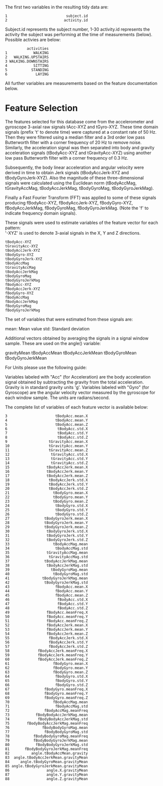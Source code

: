 The first two variables in the resulting tidy data are:
```
1                           subject.id
2                          activity.id
```

Subject.id represents the subject number, 1-30
activity.id represents the activity the subject was performing at the time of measurements (below).  Possible activies are below:

```
          activities
1            WALKING
2   WALKING.UPSTAIRS
3 WALKING.DOWNSTAIRS
4            SITTING
5           STANDING
6             LAYING
```

All further variables are measurements based on the feature documentation below.


Feature Selection 
=================

The features selected for this database come from the accelerometer and gyroscope 3-axial raw signals tAcc-XYZ and tGyro-XYZ. These time domain signals (prefix 't' to denote time) were captured at a constant rate of 50 Hz. Then they were filtered using a median filter and a 3rd order low pass Butterworth filter with a corner frequency of 20 Hz to remove noise. Similarly, the acceleration signal was then separated into body and gravity acceleration signals (tBodyAcc-XYZ and tGravityAcc-XYZ) using another low pass Butterworth filter with a corner frequency of 0.3 Hz. 

Subsequently, the body linear acceleration and angular velocity were derived in time to obtain Jerk signals (tBodyAccJerk-XYZ and tBodyGyroJerk-XYZ). Also the magnitude of these three-dimensional signals were calculated using the Euclidean norm (tBodyAccMag, tGravityAccMag, tBodyAccJerkMag, tBodyGyroMag, tBodyGyroJerkMag). 

Finally a Fast Fourier Transform (FFT) was applied to some of these signals producing fBodyAcc-XYZ, fBodyAccJerk-XYZ, fBodyGyro-XYZ, fBodyAccJerkMag, fBodyGyroMag, fBodyGyroJerkMag. (Note the 'f' to indicate frequency domain signals). 

These signals were used to estimate variables of the feature vector for each pattern:  
'-XYZ' is used to denote 3-axial signals in the X, Y and Z directions.
```
tBodyAcc-XYZ
tGravityAcc-XYZ
tBodyAccJerk-XYZ
tBodyGyro-XYZ
tBodyGyroJerk-XYZ
tBodyAccMag
tGravityAccMag
tBodyAccJerkMag
tBodyGyroMag
tBodyGyroJerkMag
fBodyAcc-XYZ
fBodyAccJerk-XYZ
fBodyGyro-XYZ
fBodyAccMag
fBodyAccJerkMag
fBodyGyroMag
fBodyGyroJerkMag
```

The set of variables that were estimated from these signals are: 

mean: Mean value
std: Standard deviation

Additional vectors obtained by averaging the signals in a signal window sample. These are used on the angle() variable:

gravityMean
tBodyAccMean
tBodyAccJerkMean
tBodyGyroMean
tBodyGyroJerkMean

For Units please use the following guide:

Variables labeled with "Acc" (for Acceleration) are the body acceleration signal obtained by subtracting the gravity from the total acceleration. Gravity is in standard gravity units 'g'.
Variables labeled with "Gyro" (for Gyroscope) are the angular velocity vector measured by the gyroscope for each window sample. The units are radians/second.

The complete list of variables of each feature vector is available below:


```
3                      tBodyAcc.mean.X
4                      tBodyAcc.mean.Y
5                      tBodyAcc.mean.Z
6                       tBodyAcc.std.X
7                       tBodyAcc.std.Y
8                       tBodyAcc.std.Z
9                   tGravityAcc.mean.X
10                  tGravityAcc.mean.Y
11                  tGravityAcc.mean.Z
12                   tGravityAcc.std.X
13                   tGravityAcc.std.Y
14                   tGravityAcc.std.Z
15                 tBodyAccJerk.mean.X
16                 tBodyAccJerk.mean.Y
17                 tBodyAccJerk.mean.Z
18                  tBodyAccJerk.std.X
19                  tBodyAccJerk.std.Y
20                  tBodyAccJerk.std.Z
21                    tBodyGyro.mean.X
22                    tBodyGyro.mean.Y
23                    tBodyGyro.mean.Z
24                     tBodyGyro.std.X
25                     tBodyGyro.std.Y
26                     tBodyGyro.std.Z
27                tBodyGyroJerk.mean.X
28                tBodyGyroJerk.mean.Y
29                tBodyGyroJerk.mean.Z
30                 tBodyGyroJerk.std.X
31                 tBodyGyroJerk.std.Y
32                 tBodyGyroJerk.std.Z
33                    tBodyAccMag.mean
34                     tBodyAccMag.std
35                 tGravityAccMag.mean
36                  tGravityAccMag.std
37                tBodyAccJerkMag.mean
38                 tBodyAccJerkMag.std
39                   tBodyGyroMag.mean
40                    tBodyGyroMag.std
41               tBodyGyroJerkMag.mean
42                tBodyGyroJerkMag.std
43                     fBodyAcc.mean.X
44                     fBodyAcc.mean.Y
45                     fBodyAcc.mean.Z
46                      fBodyAcc.std.X
47                      fBodyAcc.std.Y
48                      fBodyAcc.std.Z
49                 fBodyAcc.meanFreq.X
50                 fBodyAcc.meanFreq.Y
51                 fBodyAcc.meanFreq.Z
52                 fBodyAccJerk.mean.X
53                 fBodyAccJerk.mean.Y
54                 fBodyAccJerk.mean.Z
55                  fBodyAccJerk.std.X
56                  fBodyAccJerk.std.Y
57                  fBodyAccJerk.std.Z
58             fBodyAccJerk.meanFreq.X
59             fBodyAccJerk.meanFreq.Y
60             fBodyAccJerk.meanFreq.Z
61                    fBodyGyro.mean.X
62                    fBodyGyro.mean.Y
63                    fBodyGyro.mean.Z
64                     fBodyGyro.std.X
65                     fBodyGyro.std.Y
66                     fBodyGyro.std.Z
67                fBodyGyro.meanFreq.X
68                fBodyGyro.meanFreq.Y
69                fBodyGyro.meanFreq.Z
70                    fBodyAccMag.mean
71                     fBodyAccMag.std
72                fBodyAccMag.meanFreq
73            fBodyBodyAccJerkMag.mean
74             fBodyBodyAccJerkMag.std
75        fBodyBodyAccJerkMag.meanFreq
76               fBodyBodyGyroMag.mean
77                fBodyBodyGyroMag.std
78           fBodyBodyGyroMag.meanFreq
79           fBodyBodyGyroJerkMag.mean
80            fBodyBodyGyroJerkMag.std
81       fBodyBodyGyroJerkMag.meanFreq
82          angle.tBodyAccMean.gravity
83  angle.tBodyAccJerkMean.gravityMean
84     angle.tBodyGyroMean.gravityMean
85 angle.tBodyGyroJerkMean.gravityMean
86                 angle.X.gravityMean
87                 angle.Y.gravityMean
88                 angle.Z.gravityMean
```
